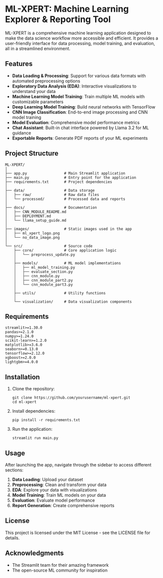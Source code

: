 # ML-XPERT: Machine Learning Explorer & Reporting Tool

ML-XPERT is a comprehensive machine learning application designed to make the data science workflow more accessible and efficient. It provides a user-friendly interface for data processing, model training, and evaluation, all in a streamlined environment.

## Features

- **Data Loading & Processing**: Support for various data formats with automated preprocessing options
- **Exploratory Data Analysis (EDA)**: Interactive visualizations to understand your data
- **Machine Learning Model Training**: Train multiple ML models with customizable parameters
- **Deep Learning Model Training**: Build neural networks with TensorFlow
- **CNN Image Classification**: End-to-end image processing and CNN model training
- **Model Evaluation**: Comprehensive model performance metrics
- **Chat Assistant**: Built-in chat interface powered by Llama 3.2 for ML guidance
- **Exportable Reports**: Generate PDF reports of your ML experiments

## Project Structure

```
ML-XPERT/
│
├── app.py                 # Main Streamlit application
├── main.py                # Entry point for the application
├── requirements.txt       # Project dependencies
│
├── data/                  # Data storage
│   ├── raw/               # Raw data files
│   └── processed/         # Processed data and reports
│
├── docs/                  # Documentation
│   ├── CNN_MODULE_README.md
│   ├── DEPLOYMENT.md
│   └── llama_setup_guide.md
│
├── images/                # Static images used in the app
│   ├── ml_xpert_logo.png
│   └── no_data_image.png
│
└── src/                   # Source code
    ├── core/              # Core application logic
    │   └── preprocess_update.py
    │
    ├── models/            # ML model implementations
    │   ├── ml_model_training.py
    │   ├── evaluate_section.py
    │   ├── cnn_module.py
    │   ├── cnn_module_part2.py
    │   └── cnn_module_part3.py
    │
    ├── utils/             # Utility functions
    │
    └── visualization/     # Data visualization components
```

## Requirements

```
streamlit>=1.30.0
pandas>=2.1.0
numpy>=1.24.0
scikit-learn>=1.2.0
matplotlib>=3.6.0
seaborn>=0.13.0
tensorflow>=2.12.0
xgboost>=2.0.0
lightgbm>=4.0.0
```

## Installation

1. Clone the repository:
   ```
   git clone https://github.com/yourusername/ml-xpert.git
   cd ml-xpert
   ```

2. Install dependencies:
   ```
   pip install -r requirements.txt
   ```

3. Run the application:
   ```
   streamlit run main.py
   ```

## Usage

After launching the app, navigate through the sidebar to access different sections:

1. **Data Loading**: Upload your dataset
2. **Preprocessing**: Clean and transform your data
3. **EDA**: Explore your data with visualizations
4. **Model Training**: Train ML models on your data
5. **Evaluation**: Evaluate model performance
6. **Report Generation**: Create comprehensive reports

## License

This project is licensed under the MIT License - see the LICENSE file for details.

## Acknowledgments

- The Streamlit team for their amazing framework
- The open-source ML community for inspiration
